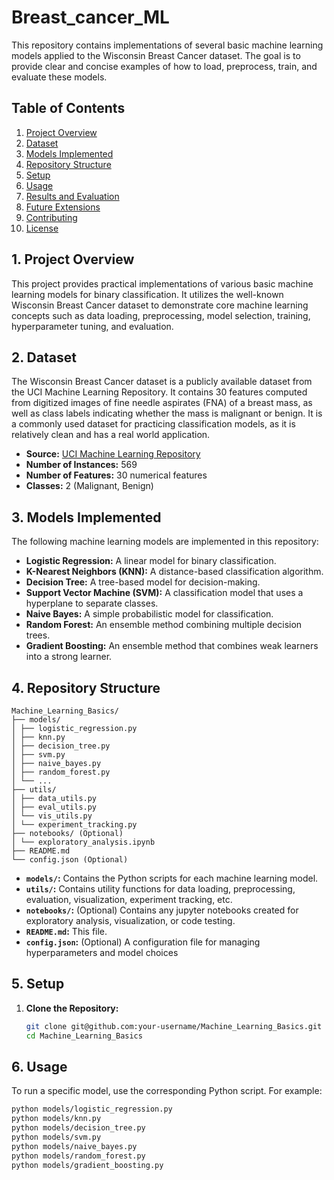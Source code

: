 # Breast_cancer_ML
This repository contains implementations of several basic machine learning models applied to the Wisconsin Breast Cancer dataset. The goal is to provide clear and concise examples of how to load, preprocess, train, and evaluate these models.
## Table of Contents

1.  [Project Overview](#project-overview)
2.  [Dataset](#dataset)
3.  [Models Implemented](#models-implemented)
4.  [Repository Structure](#repository-structure)
5.  [Setup](#setup)
6.  [Usage](#usage)
7.  [Results and Evaluation](#results-and-evaluation)
8.  [Future Extensions](#future-extensions)
9.  [Contributing](#contributing)
10. [License](#license)

## 1. Project Overview

This project provides practical implementations of various basic machine learning models for binary classification. It utilizes the well-known Wisconsin Breast Cancer dataset to demonstrate core machine learning concepts such as data loading, preprocessing, model selection, training, hyperparameter tuning, and evaluation.

## 2. Dataset

The Wisconsin Breast Cancer dataset is a publicly available dataset from the UCI Machine Learning Repository. It contains 30 features computed from digitized images of fine needle aspirates (FNA) of a breast mass, as well as class labels indicating whether the mass is malignant or benign. It is a commonly used dataset for practicing classification models, as it is relatively clean and has a real world application.

*   **Source:** [UCI Machine Learning Repository](https://archive.ics.uci.edu/ml/datasets/Breast+Cancer+Wisconsin+(Diagnostic))
*   **Number of Instances:** 569
*   **Number of Features:** 30 numerical features
*   **Classes:** 2 (Malignant, Benign)

## 3. Models Implemented

The following machine learning models are implemented in this repository:

*   **Logistic Regression:** A linear model for binary classification.
*   **K-Nearest Neighbors (KNN):** A distance-based classification algorithm.
*   **Decision Tree:** A tree-based model for decision-making.
*   **Support Vector Machine (SVM):** A classification model that uses a hyperplane to separate classes.
*   **Naive Bayes:** A simple probabilistic model for classification.
*   **Random Forest:** An ensemble method combining multiple decision trees.
*   **Gradient Boosting:** An ensemble method that combines weak learners into a strong learner.

## 4. Repository Structure

``````
Machine_Learning_Basics/
├── models/
│ ├── logistic_regression.py
│ ├── knn.py
│ ├── decision_tree.py
│ ├── svm.py
│ ├── naive_bayes.py
│ ├── random_forest.py
│ └── ...
├── utils/
│ ├── data_utils.py
│ ├── eval_utils.py
│ └── vis_utils.py
│ └── experiment_tracking.py
├── notebooks/ (Optional)
│ └── exploratory_analysis.ipynb
├── README.md
└── config.json (Optional)
``````

*   **`models/`:** Contains the Python scripts for each machine learning model.
*   **`utils/`:** Contains utility functions for data loading, preprocessing, evaluation, visualization, experiment tracking, etc.
*    **`notebooks/`:** (Optional) Contains any jupyter notebooks created for exploratory analysis, visualization, or code testing.
*   **`README.md`:** This file.
*   **`config.json`:** (Optional) A configuration file for managing hyperparameters and model choices

## 5. Setup

1.  **Clone the Repository:**
    ```bash
    git clone git@github.com:your-username/Machine_Learning_Basics.git
    cd Machine_Learning_Basics

## 6. Usage

To run a specific model, use the corresponding Python script. For example:

```bash
python models/logistic_regression.py
python models/knn.py
python models/decision_tree.py
python models/svm.py
python models/naive_bayes.py
python models/random_forest.py
python models/gradient_boosting.py
